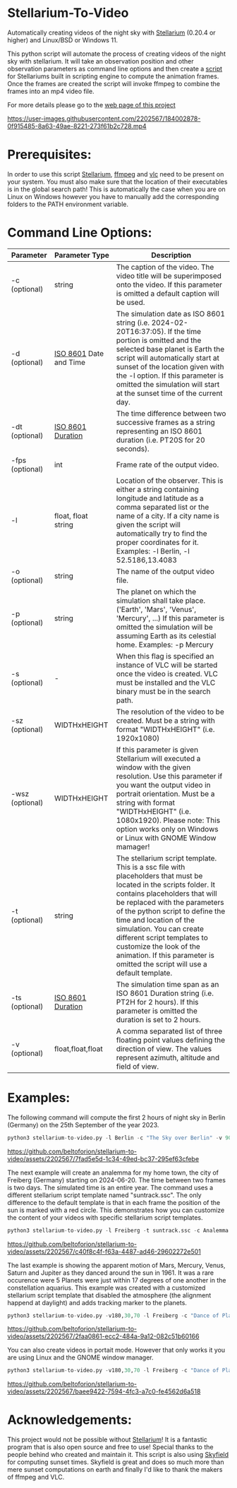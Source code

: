 # Stellarium-To-Video
Automatically creating videos of the night sky with [Stellarium](https://stellarium.org) (0.20.4 or higher) and Linux/BSD or Windows 11.
 
This python script will automate the process of creating videos of the night sky with stellarium. It will take an observation position and other observation parameters as command line options and then create a [script](https://beltoforion.de/en/stellarium_video/index.php?da=1#idStellariumScript) for Stellariums built in scripting engine to compute the animation frames. Once the frames are created the script will invoke ffmpeg to combine the 
frames into an mp4 video file.

For more details please go to the [web page of this project](https://beltoforion.de/en/stellarium_video/)

https://user-images.githubusercontent.com/2202567/184002878-0f915485-8a63-49ae-8221-273f61b2c728.mp4

# Prerequisites:
In order to use this script [Stellarium](https://stellarium.org), [ffmpeg](https://www.ffmpeg.org/) and [vlc](https://www.videolan.org/vlc/) need to be present on your system. You must also
make sure that the location of their executables is in the global search path! This is automatically the case when you are on Linux on Windows however you have to manually add the
corresponding folders to the PATH environment variable.

# Command Line Options:

| Parameter | Parameter Type | Description |
| --- | --- | --- |
| -c (optional) | string | The caption of the video. The video title will be superimposed onto the video. If this parameter is omitted a default caption will be used. |
| -d (optional) | [ISO 8601](https://en.wikipedia.org/wiki/ISO_8601) Date and Time | The simulation date as ISO 8601 string (i.e. 2024-02-20T16:37:05). If the time portion is omitted and the selected base planet is Earth the script will automatically start at sunset of the location given with the -l option. If this parameter is omitted the simulation will start at the sunset time of the current day. |
| -dt (optional) | [ISO 8601 Duration](https://www.digi.com/resources/documentation/digidocs/90001488-13/reference/r_iso_8601_duration_format.htm) | The time difference between two successive frames as a string representing an ISO 8601 duration (i.e. PT20S for 20 seconds). |
| -fps (optional) | int | Frame rate of the output video. |
| -l | float, float<br/>string | Location of the observer. This is either a string containing longitude and latitude as a comma separated list or the name of a city. If a city name is given the script will automatically try to find the proper coordinates for it. Examples: -l Berlin, -l 52.5186,13.4083 |
| -o (optional) | string | The name of the output video file. |
| -p (optional) | string | The planet on which the simulation shall take place. ('Earth', 'Mars', 'Venus', 'Mercury', ...) If this parameter is omitted the simulation will be assuming Earth as its celestial home. Examples: -p Mercury |
| -s (optional) | - | When this flag is specified an instance of VLC will be started once the video is created. VLC must be installed and the VLC binary must be in the search path. |
| -sz (optional) | WIDTHxHEIGHT | The resolution of the video to be created. Must be a string with format "WIDTHxHEIGHT" (i.e. 1920x1080) |
| -wsz (optional) | WIDTHxHEIGHT | If this parameter is given Stellarium will executed a window with the given resolution. Use this parameter if you want the output video in portrait orientation. Must be a string with format "WIDTHxHEIGHT" (i.e. 1080x1920). Please note: This option works only on Windows or Linux with GNOME Window mamager! |
| -t (optional) | string | The stellarium script template. This is a ssc file with placeholders that must be located in the scripts folder. It contains placeholders that will be replaced with the parameters of the python script to define the time and location of the simulation. You can create different script templates to customize the look of the animation. If this parameter is omitted the script will use a default template. |
| -ts (optional) | [ISO 8601 Duration](https://www.digi.com/resources/documentation/digidocs/90001488-13/reference/r_iso_8601_duration_format.htm) | The simulation time span as an ISO 8601 Duration string (i.e. PT2H for 2 hours). If this parameter is omitted the duration is set to 2 hours. |
| -v (optional) | float,float,float | A comma separated list of three floating point values defining the direction of view. The values represent azimuth, altitude and field of view. |

# Examples:

The following command will compute the first 2 hours of night sky in Berlin (Germany) on the 25th September of the year 2023. 

```python
python3 stellarium-to-video.py -l Berlin -c "The Sky over Berlin" -v 90,25,70 -d 2024-09-25 -ts PT2H -s -o berlin-sky.mp4 -dt PT1M
```
https://github.com/beltoforion/stellarium-to-video/assets/2202567/7fad5e5d-1c34-49ed-bc37-295ef63cfebe

The next example will create an analemma for my home town, the city of Freiberg (Germany) starting on 2024-06-20. The time between two frames is two days. The simulated time is an entire year.
The command uses a different stellarium script template named "suntrack.ssc". The only difference to the default template is that in each frame the position of the sun is marked
with a red circle. This demonstrates how you can customize the content of your videos with specific stellarium script templates.
```python
python3 stellarium-to-video.py -l Freiberg -t suntrack.ssc -c Analemma -d2024-06-20T12:00:00+01:00 -ts P1Y -s -o output.mp4 -dt P2D
```

https://github.com/beltoforion/stellarium-to-video/assets/2202567/c40f8c4f-f63a-4487-ad46-29602272e501

The last example is showing the apparent motion of Mars, Mercury, Venus, Saturn and Jupiter as they danced around the sun in 1961. It was a rare occurence were 5 Planets 
were just within 17 degrees of one another in the constellation aquarius. This example was created with a customized stellarium script template that disabled the atmosphere
(the alignment happend at daylight) and adds tracking marker to the planets.

```python
python3 stellarium-to-video.py -v180,30,70 -l Freiberg -c "Dance of Planets" -d1961-10-08T12:00:00+01:00 -ts P6M -s -o "dance.mp4" -dt P1D -tplanet_track.ssc -sz960x540
```

https://github.com/beltoforion/stellarium-to-video/assets/2202567/2faa0861-ecc2-484a-9a12-082c51b60166

You can also create videos in portait mode. However that only works it you are using Linux and the GNOME window manager.

```python
python3 stellarium-to-video.py -v180,30,70 -l Freiberg -c "Dance of Planets" -d1961-10-08T12:00:00+01:00 -ts P6M -s -o "dance.mp4" -dt P1D -tplanet_track.ssc -sz1080x1920 -wsz1080x1920
```
https://github.com/beltoforion/stellarium-to-video/assets/2202567/baee9422-7594-4fc3-a7c0-fe4562d6a518

# Acknowledgements:
This project would not be possible without [Stellarium](https://stellarium.org)! It is a fantastic program that is also open source and free to use! Special thanks to 
the people behind who created and maintain it. This script is also using [Skyfield](https://rhodesmill.org/skyfield/) for computing sunset times. Skyfield is great and 
does so much more than mere sunset computations on earth and finally I'd like to thank the makers of ffmpeg and VLC.
